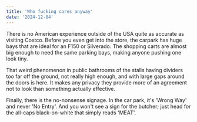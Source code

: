 ```yaml
---
title: 'Who fucking cares anyway'
date: '2024-12-04'
---
```


There is no American experience outside of the USA quite as accurate as visiting Costco. Before you even get into the store, the carpark has huge bays that are ideal for an F150 or Silverado. The shopping carts are almost big enough to need the same parking bays, making anyone pushing one look tiny.

That weird phenomenon in public bathrooms of the stalls having dividers too far off the ground, not really high enough, and with large gaps around the doors is here. It makes any privacy they provide more of an agreement not to look than something actually effective.

Finally, there is the no-nonsense signage. In the car park, it's 'Wrong Way' and never 'No Entry'. And you won't see a sign for the butcher; just head for the all-caps black-on-white that simply reads 'MEAT'.
